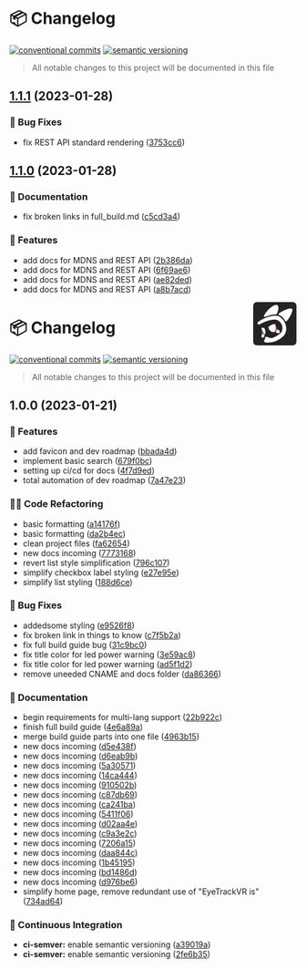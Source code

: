 # 📦 Changelog 
[![conventional commits](https://img.shields.io/badge/conventional%20commits-1.0.0-yellow.svg)](https://conventionalcommits.org)
[![semantic versioning](https://img.shields.io/badge/semantic%20versioning-2.0.0-green.svg)](https://semver.org)
> All notable changes to this project will be documented in this file

## [1.1.1](https://github.com/RedHawk989/EyeTrackVR-Docs/compare/v1.1.0...v1.1.1) (2023-01-28)


### 🐛 Bug Fixes

* fix REST API standard rendering ([3753cc6](https://github.com/RedHawk989/EyeTrackVR-Docs/commit/3753cc6b67a4511292361cdf1143393c1419bbaf))

## [1.1.0](https://github.com/RedHawk989/EyeTrackVR-Docs/compare/v1.0.0...v1.1.0) (2023-01-28)


### 📝 Documentation

* fix broken links in full_build.md ([c5cd3a4](https://github.com/RedHawk989/EyeTrackVR-Docs/commit/c5cd3a443b54dc7abf91f9bdf2a1b4b8aeea3c05))


### 🍕 Features

* add docs for MDNS  and REST API ([2b386da](https://github.com/RedHawk989/EyeTrackVR-Docs/commit/2b386da8ea917b2349d94b16a5fdfac040c2627a))
* add docs for MDNS  and REST API ([6f69ae6](https://github.com/RedHawk989/EyeTrackVR-Docs/commit/6f69ae61b394c1ce5779320661c638c7d05c318c))
* add docs for MDNS  and REST API ([ae82ded](https://github.com/RedHawk989/EyeTrackVR-Docs/commit/ae82ded5456fe0f47363cdbe75a10c7b9a3ac249))
* add docs for MDNS  and REST API ([a8b7acd](https://github.com/RedHawk989/EyeTrackVR-Docs/commit/a8b7acd8bfdb624a0735543d88ebdf93469eed08))

<img src="./img/logo.png" alt="Logo" align="right" height="76"/>

# 📦 Changelog 
[![conventional commits](https://img.shields.io/badge/conventional%20commits-1.0.0-yellow.svg)](https://conventionalcommits.org)
[![semantic versioning](https://img.shields.io/badge/semantic%20versioning-2.0.0-green.svg)](https://semver.org)
> All notable changes to this project will be documented in this file

## 1.0.0 (2023-01-21)


### 🍕 Features

* add favicon and dev roadmap ([bbada4d](https://github.com/RedHawk989/EyeTrackVR-Docs/commit/bbada4defbfe2df8b6aacb7158e4c10d678a8f96))
* implement basic search ([679f0bc](https://github.com/RedHawk989/EyeTrackVR-Docs/commit/679f0bc0aa678185ccb09b100a76d1f514312590))
* setting up ci/cd for docs ([4f7d9ed](https://github.com/RedHawk989/EyeTrackVR-Docs/commit/4f7d9ed5163429adc3b79194b302463369083d8a))
* total automation of dev roadmap ([7a47e23](https://github.com/RedHawk989/EyeTrackVR-Docs/commit/7a47e23fc22d9437cd52e820de67fc944692adf6))


### 🧑‍💻 Code Refactoring

* basic formatting ([a14176f](https://github.com/RedHawk989/EyeTrackVR-Docs/commit/a14176f3bcfb45e1ef0a5fa651308b99e060cc3a))
* basic formatting ([da2b4ec](https://github.com/RedHawk989/EyeTrackVR-Docs/commit/da2b4eceb618753a5de23e4ef9bbef75af041b17))
* clean project files ([fa62654](https://github.com/RedHawk989/EyeTrackVR-Docs/commit/fa62654b61b283402fd4f05ac66d9806df9aac6c))
* new docs incoming ([7773168](https://github.com/RedHawk989/EyeTrackVR-Docs/commit/7773168de5ebdedd4b24397ba853188ae9248b1c))
* revert list style simplification ([796c107](https://github.com/RedHawk989/EyeTrackVR-Docs/commit/796c1070c07e3649980afca85467d98133bad065))
* simplify checkbox label styling ([e27e95e](https://github.com/RedHawk989/EyeTrackVR-Docs/commit/e27e95e43dc2ef52884da3af233198fdacd2d05e))
* simplify list styling ([188d6ce](https://github.com/RedHawk989/EyeTrackVR-Docs/commit/188d6cebc32358fa00315c015b6b24f917dcf227))


### 🐛 Bug Fixes

* addedsome styling ([e9526f8](https://github.com/RedHawk989/EyeTrackVR-Docs/commit/e9526f8d9b356894c28216bf57a41c7480eae062))
* fix broken link in things to know ([c7f5b2a](https://github.com/RedHawk989/EyeTrackVR-Docs/commit/c7f5b2ad45068864dfc473186f4657b303ac8d2a))
* fix full build guide bug ([31c9bc0](https://github.com/RedHawk989/EyeTrackVR-Docs/commit/31c9bc0521086aa334321a99b2759b1d42a1e54a))
* fix title color for led power warning ([3e59ac8](https://github.com/RedHawk989/EyeTrackVR-Docs/commit/3e59ac8fb46028a090b97ba61a44e0c16200edab))
* fix title color for led power warning ([ad5f1d2](https://github.com/RedHawk989/EyeTrackVR-Docs/commit/ad5f1d20eaabd8eb6f5f0591105c55fbe1ec6b07))
* remove uneeded CNAME and docs folder ([da86366](https://github.com/RedHawk989/EyeTrackVR-Docs/commit/da86366757a531ef0ec892462921fb3a94c0c867))


### 📝 Documentation

* begin requirements for multi-lang support ([22b922c](https://github.com/RedHawk989/EyeTrackVR-Docs/commit/22b922c6eb2eadac873404da8e2aef2eff5e6bb6))
* finish full build guide ([4e6a89a](https://github.com/RedHawk989/EyeTrackVR-Docs/commit/4e6a89a14edb16963bfc694955c14e9b8df9c4fd))
* merge build guide parts into one file ([4963b15](https://github.com/RedHawk989/EyeTrackVR-Docs/commit/4963b15f421f66c1ddc63047c985ee2ceb5e4619))
* new docs incoming ([d5e438f](https://github.com/RedHawk989/EyeTrackVR-Docs/commit/d5e438fc6653fdd883b00d785539263b5d6870e8))
* new docs incoming ([d6eab9b](https://github.com/RedHawk989/EyeTrackVR-Docs/commit/d6eab9b1c0258742368bcdf97d038e0c5a8fef1b))
* new docs incoming ([5a30571](https://github.com/RedHawk989/EyeTrackVR-Docs/commit/5a30571196b33174ab14066c756bf7557fec9577))
* new docs incoming ([14ca444](https://github.com/RedHawk989/EyeTrackVR-Docs/commit/14ca444b4600c56dd50ac98849f5f9866496c547))
* new docs incoming ([910502b](https://github.com/RedHawk989/EyeTrackVR-Docs/commit/910502bd5d988dc523896274bf04584c44c78f9d))
* new docs incoming ([c87db69](https://github.com/RedHawk989/EyeTrackVR-Docs/commit/c87db6989950d624388d751ea01603e3039c6565))
* new docs incoming ([ca241ba](https://github.com/RedHawk989/EyeTrackVR-Docs/commit/ca241babe6423c804ce572cfd2fbfca7739526ba))
* new docs incoming ([5411f06](https://github.com/RedHawk989/EyeTrackVR-Docs/commit/5411f06754a803660f7affca19312bf6b042f8f7))
* new docs incoming ([d02aa4e](https://github.com/RedHawk989/EyeTrackVR-Docs/commit/d02aa4e7df992f9e9c82c2d834741b226a0b58e1))
* new docs incoming ([c9a3e2c](https://github.com/RedHawk989/EyeTrackVR-Docs/commit/c9a3e2c1335729c919b072fdceb119e8456aae86))
* new docs incoming ([7206a15](https://github.com/RedHawk989/EyeTrackVR-Docs/commit/7206a15729c2df5e608194b4ca2868df62da2881))
* new docs incoming ([daa844c](https://github.com/RedHawk989/EyeTrackVR-Docs/commit/daa844c4abe7d2cc7ad741ee2484a39f53d5876b))
* new docs incoming ([1b45195](https://github.com/RedHawk989/EyeTrackVR-Docs/commit/1b451958ffb3701888d7434a23faa5112cad1f90))
* new docs incoming ([bd1486d](https://github.com/RedHawk989/EyeTrackVR-Docs/commit/bd1486d30dedb18f09b140fd83da6cd316c03b99))
* new docs incoming ([d976be6](https://github.com/RedHawk989/EyeTrackVR-Docs/commit/d976be603161c7bd1a21ccf1f2f43d291f8cfa49))
* simplify home page, remove redundant use of "EyeTrackVR is" ([734ad64](https://github.com/RedHawk989/EyeTrackVR-Docs/commit/734ad64b659a5f8b489b5ed956ce03923aeefaea))


### 🔁 Continuous Integration

* **ci-semver:** enable semantic versioning ([a39019a](https://github.com/RedHawk989/EyeTrackVR-Docs/commit/a39019ae01bbe3d9508b1fa0cab65f61887628fa))
* **ci-semver:** enable semantic versioning ([2fe6b35](https://github.com/RedHawk989/EyeTrackVR-Docs/commit/2fe6b3569d022adadbfb71060e8f83e8d3df5f1f))
